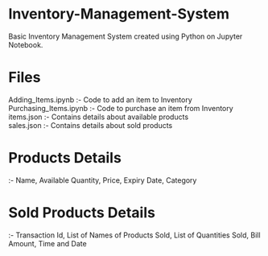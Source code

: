 # Inventory-Management-System
Basic Inventory Management System created using Python on Jupyter Notebook.

# Files 
Adding_Items.ipynb      :- Code to add an item to Inventory <br />
Purchasing_Items.ipynb  :- Code to purchase an item from Inventory <br />
items.json              :- Contains details about available products <br />
sales.json              :- Contains details about sold products <br />

# Products Details
:- Name, Available Quantity, Price, Expiry Date, Category

# Sold Products Details
:- Transaction Id, List of Names of Products Sold, List of Quantities Sold, Bill Amount, Time and Date

